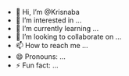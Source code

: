 - 👋 Hi, I’m @Krisnaba
- 👀 I’m interested in ...
- 🌱 I’m currently learning ...
- 💞️ I’m looking to collaborate on ...
- 📫 How to reach me ...
- 😄 Pronouns: ...
- ⚡ Fun fact: ...

<!---
Krisnaba/Krisnaba is a ✨ special ✨ repository because its `README.md` (this file) appears on your GitHub profile.
You can click the Preview link to take a look at your changes.
--->
